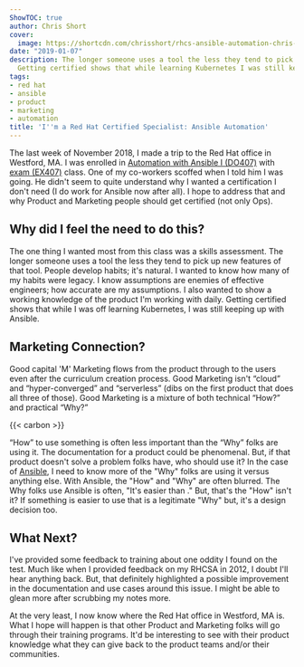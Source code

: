 ```yaml
---
ShowTOC: true
author: Chris Short
cover:
  image: https://shortcdn.com/chrisshort/rhcs-ansible-automation-chris-short.png
date: "2019-01-07"
description: The longer someone uses a tool the less they tend to pick up new features.
  Getting certified shows that while learning Kubernetes I was still keeping up.
tags:
- red hat
- ansible
- product
- marketing
- automation
title: 'I''m a Red Hat Certified Specialist: Ansible Automation'
---
```


The last week of November 2018, I made a trip to the Red Hat office in Westford, MA. I was enrolled in [Automation with Ansible I (DO407)](https://www.redhat.com/en/services/certification/rhcs-ansible-automation) with [exam (EX407)](https://web.archive.org/web/20240521194151/https://www.redhat.com/en/services/training/ex407-retired-red-hat-certified-specialist-in-ansible-automation-exam) class. One of my co-workers scoffed when I told him I was going. He didn't seem to quite understand why I wanted a certification I don't need (I do work for Ansible now after all). I hope to address that and why Product and Marketing people should get certified (not only Ops).

## Why did I feel the need to do this?

The one thing I wanted most from this class was a skills assessment. The longer someone uses a tool the less they tend to pick up new features of that tool. People develop habits; it's natural. I wanted to know how many of my habits were legacy. I know assumptions are enemies of effective engineers; how accurate are my assumptions. I also wanted to show a working knowledge of the product I'm working with daily. Getting certified shows that while I was off learning Kubernetes, I was still keeping up with Ansible.


## Marketing Connection?

Good capital 'M' Marketing flows from the product through to the users even after the curriculum creation process. Good Marketing isn't “cloud” and “hyper-converged” and “serverless” (dibs on the first product that does all three of those). Good Marketing is a mixture of both technical “How?” and practical “Why?”

{{< carbon >}}

“How” to use something is often less important than the “Why” folks are using it. The documentation for a product could be phenomenal. But, if that product doesn't solve a problem folks have, who should use it? In the case of [Ansible](https://www.ansible.com/), I need to know more of the "Why" folks are using it versus anything else. With Ansible, the "How" and "Why" are often blurred. The Why folks use Ansible is often, "It's easier than <X>." But, that's the "How" isn't it? If something is easier to use that is a legitimate "Why" but, it's a design decision too.

## What Next?

I've provided some feedback to training about one oddity I found on the test. Much like when I provided feedback on my RHCSA in 2012, I doubt I'll hear anything back. But, that definitely highlighted a possible improvement in the documentation and use cases around this issue. I might be able to glean more after scrubbing my notes more.

At the very least, I now know where the Red Hat office in Westford, MA is. What I hope will happen is that other Product and Marketing folks will go through their training programs. It'd be interesting to see with their product knowledge what they can give back to the product teams and/or their communities.
